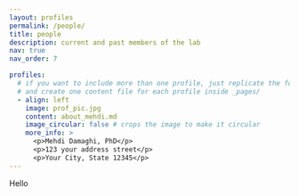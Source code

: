 ```yaml
---
layout: profiles
permalink: /people/
title: people
description: current and past members of the lab
nav: true
nav_order: 7

profiles:
  # if you want to include more than one profile, just replicate the following block
  # and create one content file for each profile inside _pages/
  - align: left
    image: prof_pic.jpg
    content: about_mehdi.md
    image_circular: false # crops the image to make it circular
    more_info: >
      <p>Mehdi Damaghi, PhD</p>
      <p>123 your address street</p>
      <p>Your City, State 12345</p>
---
```


Hello